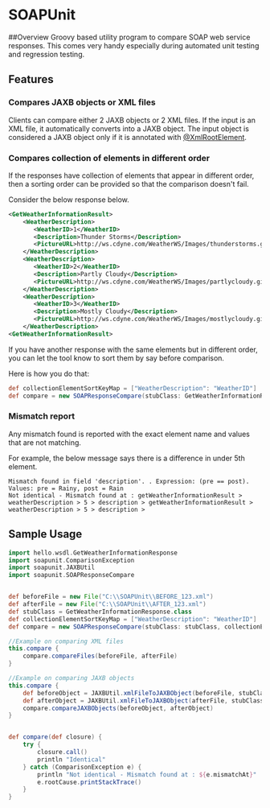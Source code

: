 SOAPUnit
========

##Overview
Groovy based utility program to compare SOAP web service responses. This comes very handy especially during automated unit testing and regression testing.

## Features

### Compares JAXB objects or XML files
Clients can compare either 2 JAXB objects or 2 XML files. If the input is an XML file, it automatically converts into a JAXB object. The input object is considered a JAXB object only if it is annotated with [@XmlRootElement](http://docs.oracle.com/javase/7/docs/api/javax/xml/bind/annotation/XmlRootElement.html). 

### Compares collection of elements in different order

If the responses have collection of elements that appear in different order, then a sorting order can be provided so that the comparison doesn't fail.

Consider the below response below. 

```xml
<GetWeatherInformationResult>
    <WeatherDescription>
       <WeatherID>1</WeatherID>
       <Description>Thunder Storms</Description>
       <PictureURL>http://ws.cdyne.com/WeatherWS/Images/thunderstorms.gif</PictureURL>
    </WeatherDescription>
    <WeatherDescription>
       <WeatherID>2</WeatherID>
       <Description>Partly Cloudy</Description>
       <PictureURL>http://ws.cdyne.com/WeatherWS/Images/partlycloudy.gif</PictureURL>
    </WeatherDescription>
    <WeatherDescription>
       <WeatherID>3</WeatherID>
       <Description>Mostly Cloudy</Description>
       <PictureURL>http://ws.cdyne.com/WeatherWS/Images/mostlycloudy.gif</PictureURL>
    </WeatherDescription>
<GetWeatherInformationResult>
```

If you have another response with the same <weatherDescription> elements but in different order, you can let the tool know to sort them by say <WeatherID> before comparison.

Here is how you do that:

```groovy
def collectionElementSortKeyMap = ["WeatherDescription": "WeatherID"]
def compare = new SOAPResponseCompare(stubClass: GetWeatherInformationResponse.class, collectionElementSortKeyMap: collectionElementSortKeyMap)
```

### Mismatch report

Any mismatch found is reported with the exact element name and values that are not matching.

For example, the below message says there is a difference in <description> under 5th <weatherDescription> element.

```
Mismatch found in field 'description'. . Expression: (pre == post). Values: pre = Rainy, post = Rain
Not identical - Mismatch found at : getWeatherInformationResult > weatherDescription > 5 > description > getWeatherInformationResult > weatherDescription > 5 > description > 
```

## Sample Usage

```groovy
import hello.wsdl.GetWeatherInformationResponse
import soapunit.ComparisonException
import soapunit.JAXBUtil
import soapunit.SOAPResponseCompare


def beforeFile = new File("C:\\SOAPUnit\\BEFORE_123.xml")
def afterFile = new File("C:\\SOAPUnit\\AFTER_123.xml")
def stubClass = GetWeatherInformationResponse.class
def collectionElementSortKeyMap = ["WeatherDescription": "WeatherID"]
def compare = new SOAPResponseCompare(stubClass: stubClass, collectionElementSortKeyMap: collectionElementSortKeyMap)

//Example on comparing XML files
this.compare {
    compare.compareFiles(beforeFile, afterFile)
}

//Example on comparing JAXB objects
this.compare {
    def beforeObject = JAXBUtil.xmlFileToJAXBObject(beforeFile, stubClass)
    def afterObject = JAXBUtil.xmlFileToJAXBObject(afterFile, stubClass)
    compare.compareJAXBObjects(beforeObject, afterObject)
}


def compare(def closure) {
    try {
        closure.call()
        println "Identical"
    } catch (ComparisonException e) {
        println "Not identical - Mismatch found at : ${e.mismatchAt}"
        e.rootCause.printStackTrace()
    }
}
```
